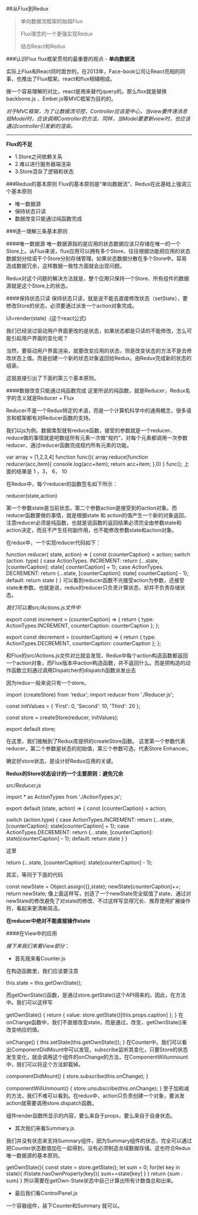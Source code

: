 ##从Flux到Redux
>单向数据流框架的始祖Flux
>
>Flux理念的一个更强实现Redux
>
>结合React和Redux
>

###认识Flux
flux框架贯彻的最重要的观点 - **单向数据流**

实际上Flux和React同时面世的。在2013年，Face-book公司让React亮相的同事，也推出了Flux框架。react和flux相辅相成。

做一个容易理解的对比，react是用来替代jquery的。那么flux就是替换backbone.js 、Ember.js等MVC框架为目的的。

*对于MVC框架，为了让数据流可控，Controller应该是中心，当view要传递消息给Model时，应该调用Controller的方法，同样，当Model要更新view时，也应该通过controller引发新的渲染。*

***

**Flux的不足**

* 1.Store之间依赖关系
* 2.难以进行服务器端渲染
* 3.Store混杂了逻辑和状态

###Redux的基本原则
Flux的基本原则是“单向数据流”、Redux在此基础上强调三个基本原则

* 唯一数据源
* 保持状态只读
* 数据改变只能通过纯函数完成

###逐一理解三条基本原则

####唯一数据源
唯一数据源指的是应用的状态数据应该只存储在唯一的一个Store上。从Flux来说，flux应用可以拥有多个Store、往往根据功能把应用的状态数据划分给诺干个Store分别存储管理。如果状态数据分散在多个Store中。容易造成数据冗余，这样数据一致性方面就会出现问题。

Redux对这个问题的解决方法就是，整个应用只保持一个Store、所有组件的数据源就是这个Store上的状态。

####保持状态只读
保持状态只读，就是说不能去直接修改状态（setState），要修改Store的状态，必须要通过派发一个action对象完成。

UI=render(state) .(这个react公式)

我们已经说过驱动用户界面更改的是状态，如果状态都是只读的不能修改，怎么可能引起用户界面的变化呢？

当然，要驱动用户界面渲染，就要改变应用的状态，但是改变状态的方法不是去修改状态上值。而是创建一个新的状态对象返回给Redux。由Redux完成新的状态的组装。

这就直接引出了下面的第三个基本原则。

####数据改变只能通过纯函数完成
这里所说的纯函数，就是Reducer，Redux名字的含义就是Reducer + Flux

Reducer不是一个Redux特定的术语，而是一个计算机科学中的通用概念，很多语言和框架都有对Reducer函数的支持。

我们以js为例。数据类型就有reduce函数，接受的参数就是一个reducer、reduce做的事情就是吧数组所有元素一次做“规约”，对每个元素都调用一次参数reducer、通过reducer函数完成规约所有元素的功能。

var array = [1,2,3,4]
function func(){
array.reduce(function reducer(acc,item){
console.log(acc+item);
return acc+item;
},0)
}
func();
上面的结果是 1 ，3， 6， 10

在Redux中，每个reducer的函数签名如下所示：

reducer(state,action)

第一个参数state是当前状态，第二个参数action是接受到的action对象。而reducer函数要做的事情，就是根据state 和 action的值产生一个新的对象返回，注意reducer必须是纯函数，也就是说函数的返回结果必须完全由参数state和action决定，而且不产生任何副作用，也不能修改参数state和action对象。

在redux中，一个实现reducer代码如下：

function reducer( state, action) => { 
const {counterCaption} = action; 
switch (action. type) { 
case ActionTypes. INCREMENT: 
return {...state, [counterCaption]: state[ counterCaption] + 1}; 
case ActionTypes. DECREMENT: 
return {...state, [counterCaption]: state[ counterCaption] - 1}; 
default: return state 
} 
}
可以看到reducer函数不光接受action为参数，还接受state未参数。也就是说，redux的reducer只负责计算状态，却并不负责存储状态。

*我们可以看src/Actions.js文件中*

export const increment = (counterCaption) => {
return {
type: ActionTypes.INCREMENT,
counterCaption: counterCaption
};
};

export const decrement = (counterCaption) => {
return {
type: ActionTypes.DECREMENT,
counterCaption: counterCaption
};
};

和Flux的src/Actions.js文件对比就会发现，Redux中每个action构造函数都返回一个action对象，而Flux版本中action构造函数，并不返回什么。而是把构造的动作函数立刻通过调用Dispatcher的dispatch函数派发出去

因为redux一般来说只有一个store。

import {createStore} from 'redux';
import reducer from './Reducer.js';

const initValues = {
'First': 0,
'Second': 10,
'Third': 20
};

const store = createStore(reducer, initValues);

export default store;

在这里，我们接触到了Redux库提供的createStore函数。
这里第一个参数代表 reducer，第二个参数是状态的初始值，第三个参数可选，代表Store Enhancer。

确定好store状态，是设计好Redux应用的关键。

**Redux的Store状态设计的一个主要原则：避免冗余**

*src/Reducer.js*

import * as ActionTypes from './ActionTypes.js';

export default (state, action) => {
const {counterCaption} = action;

switch (action.type) {
case ActionTypes.INCREMENT:
return {...state, [counterCaption]: state[counterCaption] + 1};
case ActionTypes.DECREMENT:
return {...state, [counterCaption]: state[counterCaption] - 1};
default:
return state
}
}

这里 

return {...state, [counterCaption]: state[counterCaption] - 1};

其实，等同于下面的代码

const newState = Object.assign({},state);
newState[counterCaption]++;
return newState;
像上面这样写，创造了一个newState完全赋值了state、通过对newState的修改避免了对state的修改、不过这样写显得冗长、推荐使用扩展操作符，看起来更清晰简洁。

**在reducer中绝对不能直接操作state**

####在View中的应用

*接下来我们来看View部分*：

* 首先我来看Counter.js

在构造函数里，我们应该要注意

this.state = this.getOwnState();

而getOwnState()函数，是通过store.getState()这个API得来的。因此，在方法中。我们可以这样写

getOwnState() {
return {
value: store.getState()[this.props.caption]
};
}
在onChange函数中，我们不直接改变state，而是通过，改变，getOwnState()来改变响应的值。

onChange() {
this.setState(this.getOwnState());
}
在Counter中。我们可以看出ComponentDidMount中可以发现，subscribe监听其变化，只要Store的状态发生变化，就会调用这个组件的onChange的方法，在ComponentWillunmount中，我们可以将这个方法卸载掉。

componentDidMount() {
store.subscribe(this.onChange);
}

componentWillUnmount() {
store.unsubscribe(this.onChange);
}
至于加和减的方法，我们不难可以看到。在redux中，action只负责创建一个对象，要派发action就需要调用store.dispatch函数。

组件render函数所显示的内容，要么来自于props，要么来自于自身状态。
* 其次我们来看Summary.js

我们并没有状态来支持Summary组件，因为Summary组件的状态，完全可以通过把Counter状态数值加在一起得到，没有必须制造龙域数据存储。这也符合Redux唯一数据源的基本原则。

getOwnState(){
const state = store.getState();
let sum = 0;
for(let key in state){
if(state.hasOwnProperty(key)){
sum+=state[key]
}
}
return {sum : sum}
}
所以需要在getOwn-State状态中自己计算出所有计数值总和出来。

* 最后我们看ControlPanel.js

一个容器组件，装下Counter和Summary 就可以。
